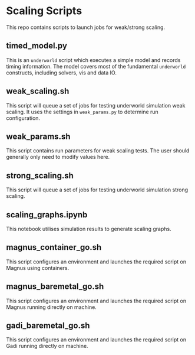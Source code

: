 Scaling Scripts
===============

This repo contains scripts to launch jobs for weak/strong scaling. 


timed_model.py
--------------
This is an `underworld` script which executes a simple model and records timing information. 
The model covers most of the fundamental `underworld` constructs, including solvers, vis and data IO. 

weak_scaling.sh
---------------
This script will queue a set of jobs for testing underworld simulation weak scaling. It uses the settings 
in `weak_params.py` to determine run configuration. 

weak_params.sh
--------------
This script contains run parameters for weak scaling tests. The user should generally only need to 
modify values here. 

strong_scaling.sh
-----------------
This script will queue a set of jobs for testing underworld simulation strong scaling.

scaling_graphs.ipynb
--------------------
This notebook utilises simulation results to generate scaling graphs. 

magnus_container_go.sh
----------------------
This script configures an environment and launches the required script on Magnus using containers. 

magnus_baremetal_go.sh
----------------------
This script configures an environment and launches the required script on Magnus running directly on machine.

gadi_baremetal_go.sh
--------------------
This script configures an environment and launches the required script on Gadi running directly on machine.
